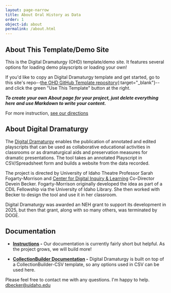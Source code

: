 ```yaml
---
layout: page-narrow
title: About Oral History as Data
order: 1
object-id: about
permalink: /about.html
---
```


## About This Template/Demo Site 

This is the Digital Dramaturgy (OHD) template/demo site. It features several options for loading demo playscripts or loading your own! 

If you'd like to copy an Digital Dramaturgy template and get started, go to this site's repo--[the OHD GitHub Template repository](https://github.com/digitaldramaturgy/digitaldramaturgy.github.io){:target="_blank"}--and click the green "Use This Template" button at the right. 

***To create your own About page for your project, just delete everything here and use Markdown to write your content.***

For more instruction, [see our directions](https://digitaldramaturgy.github.io/directions.html) 

## About Digital Dramaturgy

The [Digital Dramaturgy](https://github.com/digitaldramaturgy/) enables the publication of annotated and edited playscripts that can be used as collaborative educational activities in classrooms or as dramaturgical aids and preservation measures for dramatic presentations. The tool takes an annotated Playscript in CSV/Spreadsheet form and builds a website from the data recorded. 

The project is directed by University of Idaho Theatre Professor Sarah Fogarty-Morrison and [Center for Digital Inquiry & Learning](https://cdil.lib.uidaho.edu/) Co-Director Devein Becker. Fogarty-Morrison originally developed the idea as part of a CDIL Fellowship via the University of Idaho Library. She then  worked with Becker to design the tool and use it in her classroom. 

Digital Dramaturgy was awarded an NEH grant to support its development in 2025, but then that grant, along with so many others, was terminated by DOGE.

## Documentation

- **[Instructions](https://digitaldramaturgy.github.io/directions.html) -** Our documentation is currently fairly short but helpful. As the project grows, we will build more!   

- **[CollectionBuilder Documentation](https://collectionbuilder.github.io/docs/) -** Digital Dramaturgy is built on top of a CollectionBuilder-CSV template, so any options used in CSV can be used here. 


Please feel free to contact me with any questions. I'm happy to help. <dbecker@uidaho.edu>


 



